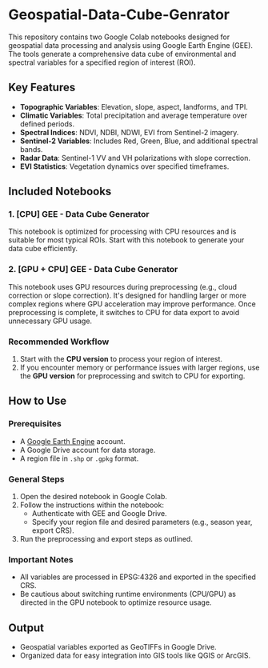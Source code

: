 # Geospatial-Data-Cube-Genrator

This repository contains two Google Colab notebooks designed for geospatial data processing and analysis using Google Earth Engine (GEE). The tools generate a comprehensive data cube of environmental and spectral variables for a specified region of interest (ROI). 

## Key Features

- **Topographic Variables**: Elevation, slope, aspect, landforms, and TPI.
- **Climatic Variables**: Total precipitation and average temperature over defined periods.
- **Spectral Indices**: NDVI, NDBI, NDWI, EVI from Sentinel-2 imagery.
- **Sentinel-2 Variables**: Includes Red, Green, Blue, and additional spectral bands.
- **Radar Data**: Sentinel-1 VV and VH polarizations with slope correction.
- **EVI Statistics**: Vegetation dynamics over specified timeframes.

## Included Notebooks

### 1. **[CPU] GEE - Data Cube Generator**
This notebook is optimized for processing with CPU resources and is suitable for most typical ROIs. Start with this notebook to generate your data cube efficiently.

### 2. **[GPU + CPU] GEE - Data Cube Generator**
This notebook uses GPU resources during preprocessing (e.g., cloud correction or slope correction). It's designed for handling larger or more complex regions where GPU acceleration may improve performance. Once preprocessing is complete, it switches to CPU for data export to avoid unnecessary GPU usage.

### Recommended Workflow
1. Start with the **CPU version** to process your region of interest.
2. If you encounter memory or performance issues with larger regions, use the **GPU version** for preprocessing and switch to CPU for exporting.

## How to Use

### Prerequisites
- A [Google Earth Engine](https://earthengine.google.com/) account.
- A Google Drive account for data storage.
- A region file in `.shp` or `.gpkg` format.

### General Steps
1. Open the desired notebook in Google Colab.
2. Follow the instructions within the notebook:
   - Authenticate with GEE and Google Drive.
   - Specify your region file and desired parameters (e.g., season year, export CRS).
3. Run the preprocessing and export steps as outlined.

### Important Notes
- All variables are processed in EPSG:4326 and exported in the specified CRS.
- Be cautious about switching runtime environments (CPU/GPU) as directed in the GPU notebook to optimize resource usage.

## Output
- Geospatial variables exported as GeoTIFFs in Google Drive.
- Organized data for easy integration into GIS tools like QGIS or ArcGIS.
